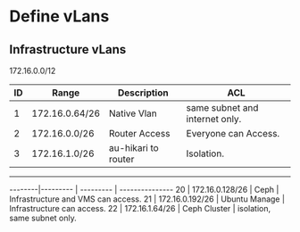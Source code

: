 
# Define vLans

## Infrastructure vLans

172.16.0.0/12

ID | Range | Description | ACL
--------|--------- | --------- | ---------------
 1 | 172.16.0.64/26 | Native Vlan | same subnet and internet only.
 2 | 172.16.0.0/26 | Router Access | Everyone can Access.
 3 | 172.16.1.0/26 | au-hikari to router | Isolation.

------

--------|--------- | --------- | ---------------
 20 | 172.16.0.128/26 | Ceph | Infrastructure and VMS can access.
 21 | 172.16.0.192/26 | Ubuntu Manage | Infrastructure can access.
 22 | 172.16.1.64/26 | Ceph Cluster | isolation, same subnet only.

